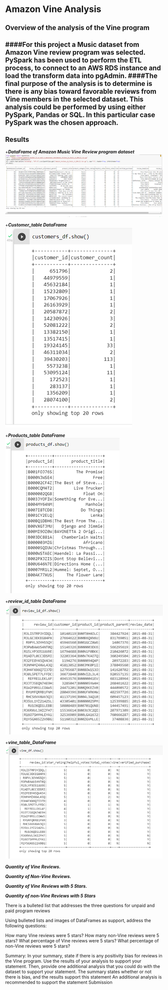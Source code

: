 # Amazon Vine Analysis

## Overview of the analysis of the Vine program
####For this project a Music dataset from Amazon Vine review program was selected. 
PySpark has been used to perform the ETL process, to connect to an AWS RDS instance and load the transform data into pgAdmin. 
####The final purpose of the analysis is to determine is there is any bias toward favorable reviews from Vine members in the selected dataset.  This analysis could be performed by using either PySpark, Pandas or SQL. In this particular case PySpark was the chosen approach. 
---
## Results

+***DataFrame of Amazon Music Vine Review program dataset***
![d11](https://github.com/Connectime4ever/Amazon_Vine_Analysis/blob/main/d11.png)


+***Customer_table DataFrame***
![d12](https://github.com/Connectime4ever/Amazon_Vine_Analysis/blob/main/d12.png)


+***Products_table DataFrame*** 
![d13](https://github.com/Connectime4ever/Amazon_Vine_Analysis/blob/main/d13.png)


+***review_id_table DataFrame***
![d14](https://github.com/Connectime4ever/Amazon_Vine_Analysis/blob/main/d14.png)


+***vine_table_DataFrame***
![d15](https://github.com/Connectime4ever/Amazon_Vine_Analysis/blob/main/d15.png)


***Quantity of Vine Reviews.***


***Quantity of Non-Vine Reviews.*** 


***Quantity of Vine Reviews with 5 Stars.***


***Quantity of non-Vine Reviews with 5 Stars***



There is a bulleted list that addresses the three questions for unpaid and paid program reviews 

Using bulleted lists and images of DataFrames as support, address the following questions:


How many Vine reviews were 5 stars? How many non-Vine reviews were 5 stars?
What percentage of Vine reviews were 5 stars? What percentage of non-Vine reviews were 5 stars?



Summary:
In your summary, state if there is any positivity bias for reviews in the Vine program. Use the results of your analysis to support your statement. Then, provide one additional analysis that you could do with the dataset to support your statement.
The summary states whether or not there is bias, and the results support this statement 
An additional analysis is recommended to support the statement 
Submission
